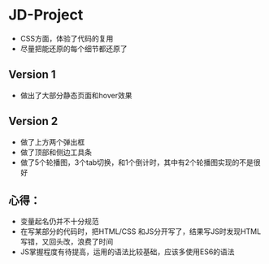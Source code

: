 # JD-Project
* CSS方面，体验了代码的复用
* 尽量把能还原的每个细节都还原了

## Version 1
* 做出了大部分静态页面和hover效果

## Version 2
* 做了上方两个弹出框
* 做了顶部和侧边工具条
* 做了5个轮播图，3个tab切换，和1个倒计时，其中有2个轮播图实现的不是很好

## 心得：
* 变量起名仍并不十分规范
* 在写某部分的代码时，把HTML/CSS 和JS分开写了，结果写JS时发现HTML写错，又回头改，浪费了时间
* JS掌握程度有待提高，运用的语法比较基础，应该多使用ES6的语法
